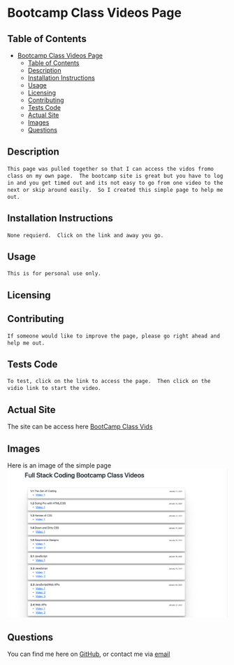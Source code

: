 
# Bootcamp Class Videos Page 
  


## Table of Contents 
- [Bootcamp Class Videos Page](#bootcamp-class-videos-page)
  - [Table of Contents](#table-of-contents)
  - [Description](#description)
  - [Installation Instructions](#installation-instructions)
  - [Usage](#usage)
  - [Licensing](#licensing)
  - [Contributing](#contributing)
  - [Tests Code](#tests-code)
  - [Actual Site](#actual-site)
  - [Images](#images)
  - [Questions](#questions)
    
## Description
    This page was pulled together so that I can access the vidos fromo class on my own page.  The bootcamp site is great but you have to log in and you get timed out and its not easy to go from one video to the next or skip around easily.  So I created this simple page to help me out.
    
## Installation Instructions 
    None requierd.  Click on the link and away you go.

## Usage
    This is for personal use only.
    
## Licensing
      

    
## Contributing
    If someone would like to improve the page, please go right ahead and help me out.
    
## Tests Code
    To test, click on the link to access the page.  Then click on the vidio link to start the video.


## Actual Site
The site can be access here [BootCamp Class Vids](https://daze77.github.io/bootcampvidspage/)

## Images
Here is an image of the simple page ![WebPageImage](/Assets/images/PageScreenShot.png)
    
## Questions
    
You can find me here on [GitHub](http://github.com/daze77), or contact me via [email](mailto:daze77@gmail.com)  
    